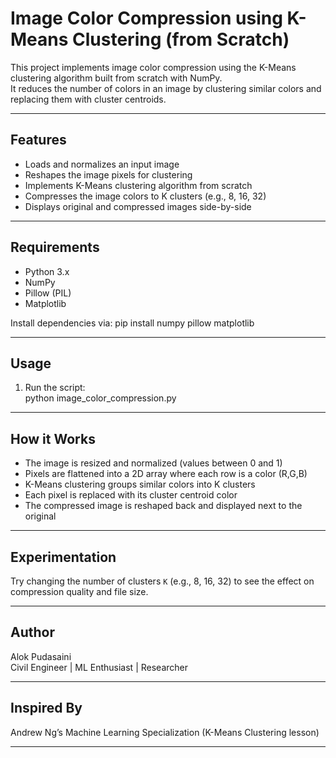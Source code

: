 # Image Color Compression using K-Means Clustering (from Scratch)

This project implements image color compression using the K-Means clustering algorithm built from scratch with NumPy.  
It reduces the number of colors in an image by clustering similar colors and replacing them with cluster centroids.

---

## Features

- Loads and normalizes an input image  
- Reshapes the image pixels for clustering  
- Implements K-Means clustering algorithm from scratch  
- Compresses the image colors to K clusters (e.g., 8, 16, 32)  
- Displays original and compressed images side-by-side  

---

## Requirements

- Python 3.x  
- NumPy  
- Pillow (PIL)  
- Matplotlib  

Install dependencies via:
pip install numpy pillow matplotlib


---

## Usage

1. Run the script:  
python image_color_compression.py


---

## How it Works

- The image is resized and normalized (values between 0 and 1)  
- Pixels are flattened into a 2D array where each row is a color (R,G,B)  
- K-Means clustering groups similar colors into K clusters  
- Each pixel is replaced with its cluster centroid color  
- The compressed image is reshaped back and displayed next to the original

---

## Experimentation

Try changing the number of clusters `K` (e.g., 8, 16, 32) to see the effect on compression quality and file size.

---

## Author

Alok Pudasaini  
Civil Engineer | ML Enthusiast | Researcher  

---

## Inspired By

Andrew Ng’s Machine Learning Specialization (K-Means Clustering lesson)

---
